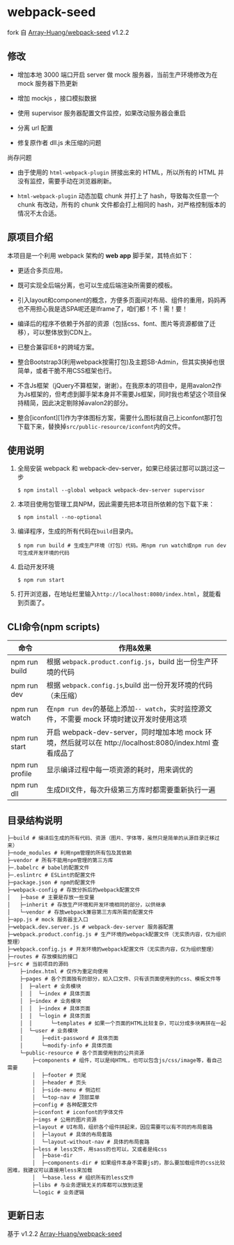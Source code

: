 # webpack-seed

fork 自 [Array-Huang/webpack-seed](https://github.com/Array-Huang/webpack-seed) v1.2.2

## 修改

* 增加本地 3000 端口开启 server 做 mock 服务器，当前生产环境修改为在 mock 服务器下热更新

* 增加 mockjs ，接口模拟数据

* 使用 supervisor 服务器配置文件监控，如果改动服务器会重启

* 分离 url 配置

* 修复原作者 dll.js 未压缩的问题

尚存问题

* 由于使用的 `html-webpack-plugin` 拼接出来的 HTML，所以所有的 HTML 并没有监控，需要手动在浏览器刷新。

* `html-webpack-plugin` 动态加载 chunk 并打上了 hash，导致每次任意一个 chunk 有改动，所有的 chunk 文件都会打上相同的 hash，对严格控制版本的情况不太合适。

## 原项目介绍

本项目是一个利用 webpack 架构的 **web app** 脚手架，其特点如下：

- 更适合多页应用。

- 既可实现全后端分离，也可以生成后端渲染所需要的模板。

- 引入layout和component的概念，方便多页面间对布局、组件的重用，妈妈再也不用担心我是选SPA呢还是Iframe了，咱们都！不！需！要！

- 编译后的程序不依赖于外部的资源（包括css、font、图片等资源都做了迁移），可以整体放到CDN上。

- 已整合兼容IE8+的跨域方案。

- 整合Bootstrap3(利用webpack按需打包)及主题SB-Admin，但其实换掉也很简单，或者干脆不用CSS框架也行。

- 不含Js框架（jQuery不算框架，谢谢）。在我原本的项目中，是用avalon2作为Js框架的，但考虑到脚手架本身并不需要Js框架，同时我也希望这个项目保持精简，因此决定剔除掉avalon2的部分。

- 整合[iconfont][1]作为字体图标方案，需要什么图标就自己上iconfont那打包下载下来，替换掉`src/public-resource/iconfont`内的文件。

## 使用说明

1. 全局安装 webpack 和 webpack-dev-server，如果已经装过那可以跳过这一步

	```
	$ npm install --global webpack webpack-dev-server supervisor
	```

2. 本项目使用包管理工具NPM，因此需要先把本项目所依赖的包下载下来：

	```
	$ npm install --no-optional
	```

3. 编译程序，生成的所有代码在`build`目录内。

	```
	$ npm run build # 生成生产环境（打包）代码。用npm run watch或npm run dev可生成开发环境的代码
	```

4. 启动开发环境

	```
	$ npm run start
	```

5. 打开浏览器，在地址栏里输入`http://localhost:8080/index.html`，就能看到页面了。

## CLI命令(npm scripts)
| 命令            | 作用&效果          |
| --------------- | ------------- |
| npm run build   | 根据 `webpack.product.config.js`，build 出一份生产环境的代码 |
| npm run dev     | 根据 `webpack.config.js`,build 出一份开发环境的代码（未压缩） |
| npm run watch   | 在`npm run dev`的基础上添加`-- watch`，实时监控源文件，不需要 mock 环境时建议开发时使用这项 |
| npm run start   | 开启 webpack-dev-server，同时增加本地 mock 环境，然后就可以在 http://localhost:8080/index.html 查看成品了 |
| npm run profile | 显示编译过程中每一项资源的耗时，用来调优的 |
| npm run dll     | 生成Dll文件，每次升级第三方库时都需要重新执行一遍 |

## 目录结构说明
```
├─build # 编译后生成的所有代码、资源（图片、字体等，虽然只是简单的从源目录迁移过来）
├─node_modules # 利用npm管理的所有包及其依赖
├─vendor # 所有不能用npm管理的第三方库
├─.babelrc # babel的配置文件
├─.eslintrc # ESLint的配置文件
├─package.json # npm的配置文件
├─webpack-config # 存放分拆后的webpack配置文件
│   ├─base # 主要是存放一些变量
│   ├─inherit # 存放生产环境和开发环境相同的部分，以供继承
│   └─vendor # 存放webpack兼容第三方库所需的配置文件
├─app.js # mock 服务器主入口
├─webpack.dev.server.js # webpack-dev-server 服务器配置
├─webpack.product.config.js # 生产环境的webpack配置文件（无实质内容，仅为组织整理）
├─webpack.config.js # 开发环境的webpack配置文件（无实质内容，仅为组织整理）
├─routes # 存放模拟的接口
├─src # 当前项目的源码
    ├─index.html # 仅作为重定向使用
    ├─pages # 各个页面独有的部分，如入口文件、只有该页面使用到的css、模板文件等
    │  ├─alert # 业务模块
    │  │  └─index # 具体页面
    │  ├─index # 业务模块
    │  │  ├─index # 具体页面
    │  │  └─login # 具体页面
    │  │      └─templates # 如果一个页面的HTML比较复杂，可以分成多块再拼在一起
    │  └─user # 业务模块
    │      ├─edit-password # 具体页面
    │      └─modify-info # 具体页面
    └─public-resource # 各个页面使用到的公共资源
        ├─components # 组件，可以是纯HTML，也可以包含js/css/image等，看自己需要
        │  ├─footer # 页尾
        │  ├─header # 页头
        │  ├─side-menu # 侧边栏
        │  └─top-nav # 顶部菜单
        ├─config # 各种配置文件
        ├─iconfont # iconfont的字体文件
        ├─imgs # 公用的图片资源
        ├─layout # UI布局，组织各个组件拼起来，因应需要可以有不同的布局套路
        │  ├─layout # 具体的布局套路
        │  └─layout-without-nav # 具体的布局套路
        ├─less # less文件，用sass的也可以，又或者是纯css
        │  ├─base-dir
        │  ├─components-dir # 如果组件本身不需要js的，那么要加载组件的css比较困难，我建议可以直接用less来加载
        │  └─base.less # 组织所有的less文件
        ├─libs # 与业务逻辑无关的库都可以放到这里
        └─logic # 业务逻辑
```

## 更新日志

基于 v1.2.2 [Array-Huang/webpack-seed](https://github.com/Array-Huang/webpack-seed)


